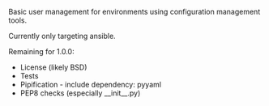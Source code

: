 Basic user management for environments using configuration management tools.

Currently only targeting ansible.

Remaining for 1.0.0:
* License (likely BSD)
* Tests
* Pipification - include dependency: pyyaml
* PEP8 checks (especially \_\_init\_\_.py)
